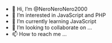- 👋 Hi, I’m @NeroNeroNero2000
- 👀 I’m interested in JavaScript and PHP
- 🌱 I’m currently learning JavaScript
- 💞️ I’m looking to collaborate on ...
- 📫 How to reach me ...

<!---
NeroNeroNero2000/NeroNeroNero2000 is a ✨ special ✨ repository because its `README.md` (this file) appears on your GitHub profile.
You can click the Preview link to take a look at your changes.
--->
